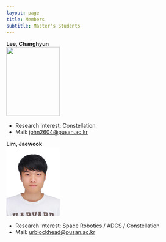 ```yaml
---
layout: page
title: Members
subtitle: Master's Students
---
```


**Lee, Changhyun**  
<img src="[assets/img/이창현.jpg](https://github.com/PNU-SSC/PNU-SSC.github.io/blob/master/assets/img/%EC%9D%B4%EC%B0%BD%ED%98%84)" width="140" height="180">

- Research Interest: Constellation
- Mail: john2604@pusan.ac.kr


**Lim, Jaewook**  
<img src="assets/img/임재욱.jpg" alt='Lim, Jaewook' width="140" height="180">

- Research Interest: Space Robotics / ADCS / Constellation
- Mail: urblockhead@pusan.ac.kr
